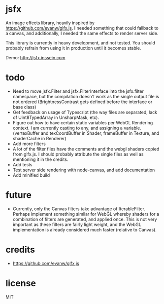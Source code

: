 # jsfx

An image effects library, heavily inspired by https://github.com/evanw/glfx.js. I needed something that could fallback 
to a canvas, and additionally, I needed the same effects to render server side.

This library is currently in heavy development, and not tested. You should probably refrain from using it in production
until it becomes stable.

Demo: http://jsfx.inssein.com

# todo

* Need to move jsfx.Filter and jsfx.FilterInterface into the jsfx.filter namespace, but the compilation doesn't work 
  as the single output file is not ordered (BrightnessContrast gets defined before the interface or base class)
* Get feedback on usage of Typescript (the way files are separated, lack of Uint8TypedArray in UnsharpMask, etc).
* Figure out how to have certain static variables per WebGL Rendering context. I am currently casting to any, and 
  assigning a variable. (vertexBuffer and texCoordBuffer in Shader, frameBuffer in Texture, and shaderCache in Renderer)
* Add more filters
* A lot of the filter files have the comments and the webgl shaders copied from glfx.js. I should probably attribute the 
  single files as well as mentioning it in the credits.
* Add tests
* Test server side rendering with node-canvas, and add documentation
* Add minified build

# future
* Currently, only the Canvas filters take advantage of IterableFilter. Perhaps implement something similar for WebGL 
  whereby shaders for a combination of filters are generated, and applied once. This is not very important as these 
  filters are fairly light weight, and the WebGL implementation is already considered much faster (relative to Canvas).

# credits
* https://github.com/evanw/glfx.js

# license

MIT
